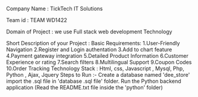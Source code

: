 Company Name : TickTech IT Solutions

Team id : TEAM WD1422

Domain of Project : we use Full stack web development Technology

Short Description of your Project : Basic Requirements:
1.User-Friendly Navigation
2.Register and Login authentation
3.Add to chart feature
4.Payment gateway integration
5.Detailed Product Information
6.Customer Experience or rating
7.Search filters
8.Multilingual Support
9.Coupon Codes
10.Order Tracking
Technology Stack : Html, css, Javascript , Mysql, Php, Python , Ajax, Jquery
Steps to Run :- 
Create a database named 'dee_store' 
import the .sql file in 'database .sql file' folder.
 Run the Python backend application 
 (Read the README.txt file inside the 'python' folder)<br>
